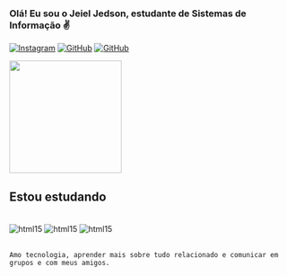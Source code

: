 ### Olá! Eu sou o Jeiel Jedson, estudante de Sistemas de Informação ✌


[![Instagram](https://img.shields.io/badge/Instagram-E4405F?style=for-the-badge&logo=instagram&logoColor=white)](https://www.instagram.com/jeiel2013/)
[![GitHub](https://img.shields.io/badge/GitHub-100000?style=for-the-badge&logo=github&logoColor=white)](https://github.com/jeiel2013?tab=overview&from=2023-03-01&to=2023-03-07)
[![GitHub](https://img.shields.io/badge/LinkedIn-0077B5?style=for-the-badge&logo=linkedin&logoColor=white)](https://www.linkedin.com/in/jeiel2013/)

<div>
<img height="200em" src="https://github-readme-stats.vercel.app/api?username=jeiel2013&show_icons=true&theme=dark"/>    
</div>
    


## Estou estudando

<div style='display: inline_block'><br/>
    <img align="center" alt="html15" src="https://img.shields.io/badge/HTML-239120?style=for-the-badge&logo=html5&logoColor=white"/>
    <img align="center" alt="html15" src="https://img.shields.io/badge/CSS-239120?&style=for-the-badge&logo=css3&logoColor=white"/>
    <img align="center" alt="html15" src="https://img.shields.io/badge/JavaScript-F7DF1E?style=for-the-badge&logo=javascript&logoColor=black"/>
    </div><br/>
    
    Amo tecnologia, aprender mais sobre tudo relacionado e comunicar em grupos e com meus amigos.
